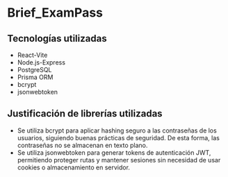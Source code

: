 # Brief_ExamPass

## Tecnologías utilizadas
- React-Vite
- Node.js-Express
- PostgreSQL
- Prisma ORM
- bcrypt
- jsonwebtoken

## Justificación de librerías utilizadas
- Se utiliza bcrypt para aplicar hashing seguro a las contraseñas de los usuarios, siguiendo buenas prácticas de seguridad. De esta forma, las contraseñas no se almacenan en texto plano.
- Se utiliza jsonwebtoken para generar tokens de autenticación JWT, permitiendo proteger rutas y mantener sesiones sin necesidad de usar cookies o almacenamiento en servidor.